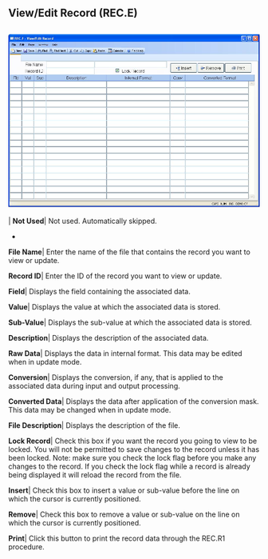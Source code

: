 ## View/Edit Record (REC.E)
<PageHeader />

##

![](./REC-E-1.jpg)

| **Not Used**|  Not used. Automatically skipped.

-  
**File Name**|  Enter the name of the file that contains the record you want
to view or update.

**Record ID**|  Enter the ID of the record you want to view or update.

**Field**|  Displays the field containing the associated data.

**Value**|  Displays the value at which the associated data is stored.

**Sub-Value**|  Displays the sub-value at which the associated data is stored.

**Description**|  Displays the description of the associated data.

**Raw Data**|  Displays the data in internal format. This data may be edited
when in update mode.

**Conversion**|  Displays the conversion, if any, that is applied to the
associated data during input and output processing.

**Converted Data**|  Displays the data after application of the conversion
mask. This data may be changed when in update mode.

**File Description**|  Displays the description of the file.

**Lock Record**|  Check this box if you want the record you going to view to
be locked. You will not be permitted to save changes to the record unless it
has been locked. Note: make sure you check the lock flag before you make any
changes to the record. If you check the lock flag while a record is already
being displayed it will reload the record from the file.

**Insert**|  Check this box to insert a value or sub-value before the line on
which the cursor is currently positioned.

**Remove**|  Check this box to remove a value or sub-value on the line on
which the cursor is currently positioned.

**Print**|  Click this button to print the record data through the REC.R1
procedure.


<badge text= "Version 8.10.57 " vertical="middle" />

<PageFooter />
